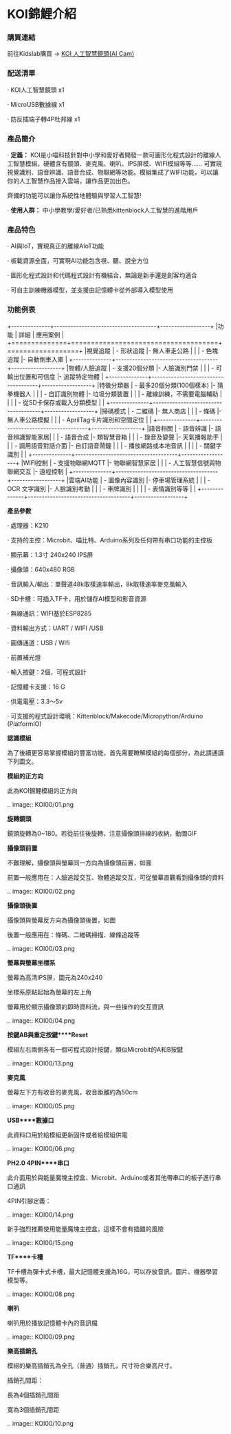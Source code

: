 # **KOI錦鯉介紹**

### **購買連結**

前往Kidslab購買 → [KOI 人工智慧鏡頭(AI Cam)](https://item.taobao.com/item.htm?spm=a1z10.3-c-s.w4002-21482550023.56.12db5d5fiTwdAk&id=609728329467)



### **配送清單**

·    KOI人工智慧鏡頭 x1

·    MicroUSB數據線 x1

·    防反插端子轉4P杜邦線 x1



### **產品簡介**

·    **定義：** KOI是小喵科技針對中小學和愛好者開發一款可圖形化程式設計的離線人工智慧模組，硬體含有鏡頭、麥克風、喇叭、IPS屏模、WIFI模組等等...... 可實現視覺識別、語音辨識、語音合成、物聯網等功能。模組集成了WIFI功能，可以讓你的人工智慧作品接入雲端，讓作品更加出色。 

齊備的功能可以讓你系統性地體驗與學習人工智慧!



·    **使用人群：** 中小學教學/愛好者/已熟悉kittenblock人工智慧的進階用戶



### **產品特色**

·    AI與IoT，實現真正的離線AIoT功能 

·    板載資源全面，可實現AI功能包含視、聽、說全方位 

·    圖形化程式設計和代碼程式設計有機結合，無論是新手還是創客均適合

·    可自主訓練機器模型，並支援由記憶體卡從外部導入模型使用

 

### **功能例表**

+--------------+-------------------------------------+------------------+
|功能          |           詳細                      |    應用案例      |
+==============+=====================================+==================+
|視覺追蹤      |        - 形狀追蹤                   |- 無人車走公路    |
|              |        - 色塊追蹤                   |- 自動倒車入庫    |
+--------------+-------------------------------------+------------------+
|物體/人臉追蹤 |        - 支援20個分類               |- 人臉識別門禁    |
|              |        - 可輸出位置和可信度         |- 追蹤特定物體    |
+--------------+-------------------------------------+------------------+
|特徵分類器    |        - 最多20個分類(100個樣本)    |- 猜拳機器人      |
|              |        - 自訂識別物體             |- 垃圾分類裝置    |
|              |        - 離線訓練，不需要電腦輔助   |                  |
|              |        - 從SD卡保存或載入分類模型   |                  |
+--------------+-------------------------------------+------------------+
|掃碼模式      |        - 二維碼                     |- 無人商店        |
|              |        - 條碼                     |- 無人車公路模擬  |
|              |        - AprilTag卡片識別和空間定位 |                  |
+--------------+-------------------------------------+------------------+
|語音相關      |        - 語音辨識                   |- 語音辨識智能家居|
|              |        - 語音合成                   |- 類智慧音箱      |
|              |        - 錄音及變聲                 |- 天氣播報助手    |
|              |        - 調用語音對話介面           |- 自訂語音鬧鐘  |
|              |        - 播放網路或本地音訊         |                  |
|              |        - 關鍵字識別                 |                  |
+--------------+-------------------------------------+------------------+
|WIFI控制      |        - 支援物聯網MQTT             |- 物聯網智慧家居  |
|              |        - 人工智慧信號與物聯網交互   |- 遠程控制        |
+--------------+-------------------------------------+------------------+
|雲端AI功能    |        - 圖像內容識別               |- 停車場管理系統  |
|              |        - OCR 文字識別               |- 人臉識別考勤    |
|              |        - 車牌識別                   |                  |
|              |        - 表情識別等等               |                  |
+--------------+-------------------------------------+------------------+

**產品參數**

·    處理器：K210

·    支持的主控：Microbit、喵比特、Arduino系列及任何帶有串口功能的主控板

·    顯示幕：1.3寸 240x240 IPS屏

·    攝像頭：640x480 RGB

·    音訊輸入/輸出：單聲道48k取樣速率輸出，8k取樣速率麥克風輸入

·    SD卡槽：可插入TF卡，用於儲存AI模型和影音資源

·    無線通訊：WIFI基於ESP8285

·    資料輸出方式：UART / WIFI /USB

·    圖傳通道：USB / Wifi

·    前置補光燈

·    輸入按鍵：2個，可程式設計

·    記憶體卡支援：16 G

·    供電電壓：3.3～5v 

·    可支援的程式設計環境：Kittenblock/Makecode/Micropython/Arduino (PlatformIO) 

**認識模組**

為了後續更容易掌握模組的豐富功能，首先需要瞭解模組的每個部分，為此請通讀下列圖文。 

**模組的正方向**

此為KOI錦鯉模組的正方向

.. image:: KOI00/01.png

**旋轉鏡頭**

鏡頭旋轉為0~180。若從前往後旋轉，注意攝像頭排線的收納，動圖GIF

**攝像頭前置**

不難理解，攝像頭與螢幕同一方向為攝像頭前置，如圖

前置一般應用在：人臉追蹤交互、物體追蹤交互，可從螢幕直觀看到攝像頭的資料

.. image:: KOI00/02.png

**攝像頭後置**

攝像頭與螢幕反方向為攝像頭後置，如圖

後置一般應用在：條碼、二維碼掃描、線條追蹤等

.. image:: KOI00/03.png

**螢幕與螢幕坐標系**

螢幕為高清IPS屏，圖元為240x240

坐標系原點起始為螢幕的左上角

螢幕用於顯示攝像頭的即時資料流，與一些操作的交互資訊

.. image:: KOI00/04.png

**按鍵****AB****與重定按鍵****Reset**

模組左右兩側各有一個可程式設計按鍵，類似Microbit的A和B按鍵

.. image:: KOI00/13.png

**麥克風**

螢幕左下方有收音的麥克風，收音距離約為50cm

.. image:: KOI00/05.png

**USB****數據口**

此資料口用於給模組更新固件或者給模組供電

.. image:: KOI00/06.png

**PH2.0 4PIN****串口**

此介面用於與能量魔塊主控盒、Microbit、Arduino或者其他帶串口的板子進行串口通訊

4PIN引腳定義：

.. image:: KOI00/14.png

新手強烈推薦使用能量魔塊主控盒，這樣不會有插錯的風險

.. image:: KOI00/15.png

**TF****卡槽**

TF卡槽為彈卡式卡槽，最大記憶體支援為16G，可以存放音訊，圖片、機器學習模型等。

.. image:: KOI00/08.png

**喇叭**

喇叭用於播放記憶體卡內的音訊檔

.. image:: KOI00/09.png

**樂高插銷孔**

模組的樂高插銷孔為全孔（普通）插銷孔，尺寸符合樂高尺寸。

插銷孔間距：

長為4個插銷孔間距

寬為3個插銷孔間距

.. image:: KOI00/10.png

 